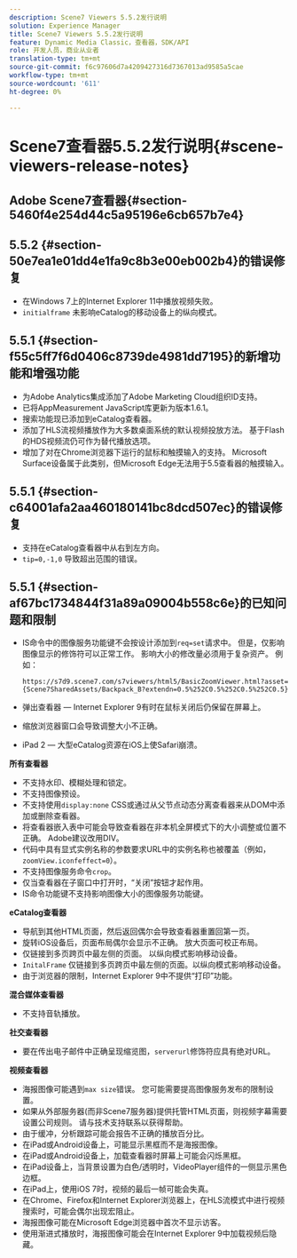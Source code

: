 ```yaml
---
description: Scene7 Viewers 5.5.2发行说明
solution: Experience Manager
title: Scene7 Viewers 5.5.2发行说明
feature: Dynamic Media Classic，查看器，SDK/API
role: 开发人员，商业从业者
translation-type: tm+mt
source-git-commit: f6c97606d7a4209427316d7367013ad9585a5cae
workflow-type: tm+mt
source-wordcount: '611'
ht-degree: 0%

---
```



# Scene7查看器5.5.2发行说明{#scene-viewers-release-notes}

## Adobe Scene7查看器{#section-5460f4e254d44c5a95196e6cb657b7e4}

## 5.5.2 {#section-50e7ea1e01dd4e1fa9c8b3e00eb002b4}的错误修复

* 在Windows 7上的Internet Explorer 11中播放视频失败。
* `initialframe` 未影响eCatalog的移动设备上的纵向模式。

## 5.5.1 {#section-f55c5ff7f6d0406c8739de4981dd7195}的新增功能和增强功能

* 为Adobe Analytics集成添加了Adobe Marketing Cloud组织ID支持。
* 已将AppMeasurement JavaScript库更新为版本1.6.1。
* 搜索功能现已添加到eCatalog查看器。
* 添加了HLS流视频播放作为大多数桌面系统的默认视频投放方法。 基于Flash的HDS视频流仍可作为替代播放选项。
* 增加了对在Chrome浏览器下运行的鼠标和触摸输入的支持。 Microsoft Surface设备属于此类别，但Microsoft Edge无法用于5.5查看器的触摸输入。

## 5.5.1 {#section-c64001afa2aa460180141bc8dcd507ec}的错误修复

* 支持在eCatalog查看器中从右到左方向。
* `tip=0,-1,0` 导致超出范围的错误。

## 5.5.1 {#section-af67bc1734844f31a89a09004b558c6e}的已知问题和限制

* IS命令中的图像服务功能键不会按设计添加到`req=set`请求中。 但是，仅影响图像显示的修饰符可以正常工作。 影响大小的修改量必须用于复杂资产。 例如：

   `https://s7d9.scene7.com/s7viewers/html5/BasicZoomViewer.html?asset= {Scene7SharedAssets/Backpack_B?extendn=0.5%252C0.5%252C0.5%252C0.5}`

* 弹出查看器 — Internet Explorer 9有时在鼠标关闭后仍保留在屏幕上。
* 缩放浏览器窗口会导致调整大小不正确。
* iPad 2 — 大型eCatalog资源在iOS上使Safari崩溃。

**所有查看器**

* 不支持水印、模糊处理和锁定。
* 不支持图像预设。
* 不支持使用`display:none` CSS或通过从父节点动态分离查看器来从DOM中添加或删除查看器。
* 将查看器嵌入表中可能会导致查看器在非本机全屏模式下的大小调整或位置不正确。 Adobe建议改用DIV。
* 代码中具有显式实例名称的参数要求URL中的实例名称也被覆盖（例如，`zoomView.iconfeffect=0`）。
* 不支持图像服务命令`crop`。
* 仅当查看器在子窗口中打开时，“关闭”按钮才起作用。
* IS命令功能键不支持影响图像大小的图像服务功能键。

**eCatalog查看器**

* 导航到其他HTML页面，然后返回偶尔会导致查看器重置回第一页。
* 旋转iOS设备后，页面布局偶尔会显示不正确。 放大页面可校正布局。
* 仅链接到多页跨页中最左侧的页面。 以纵向模式影响移动设备。
* `InitalFrame` 仅链接到多页跨页中最左侧的页面。以纵向模式影响移动设备。
* 由于浏览器的限制，Internet Explorer 9中不提供“打印”功能。

**混合媒体查看器**

* 不支持音轨播放。

**社交查看器**

* 要在传出电子邮件中正确呈现缩览图，`serverurl`修饰符应具有绝对URL。

**视频查看器**

* 海报图像可能遇到`max size`错误。 您可能需要提高图像服务发布的限制设置。
* 如果从外部服务器(而非Scene7服务器)提供托管HTML页面，则视频字幕需要设置公司规则。 请与技术支持联系以获得帮助。
* 由于缓冲，分析跟踪可能会报告不正确的播放百分比。
* 在iPad或Android设备上，可能显示黑框而不是海报图像。
* 在iPad或Android设备上，加载查看器时屏幕上可能会闪烁黑框。
* 在iPad设备上，当背景设置为白色/透明时，VideoPlayer组件的一侧显示黑色边框。
* 在iPad上，使用iOS 7时，视频的最后一帧可能会失真。
* 在Chrome、Firefox和Internet Explorer浏览器上，在HLS流模式中进行视频搜索时，可能会偶尔出现宏阻止。
* 海报图像可能在Microsoft Edge浏览器中首次不显示访客。
* 使用渐进式播放时，海报图像可能会在Internet Explorer 9中加载视频后隐藏。

